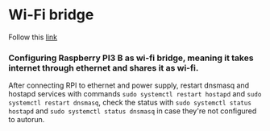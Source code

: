 # Wi-Fi bridge
Follow this [link]((https://thepi.io/how-to-use-your-raspberry-pi-as-a-wireless-access-point/)https://thepi.io/how-to-use-your-raspberry-pi-as-a-wireless-access-point/)

### Configuring Raspberry PI3 B as wi-fi bridge, meaning it takes internet through ethernet and shares it as wi-fi.
After connecting RPI to ethernet and power supply, restart dnsmasq and hostapd services with commands  `sudo systemctl restart hostapd` and  `sudo systemctl restart dnsmasq`, check the status with `sudo systemctl status hostapd` and `sudo systemctl status dnsmasq` in case they're not configured to autorun.
